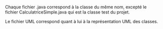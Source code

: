 Chaque fichier .java correspond à la classe du même nom, excepté le fichier CalculatriceSimple.java qui est la classe test du projet.

Le fichier UML correspond quant à lui à la représentation UML des classes.
